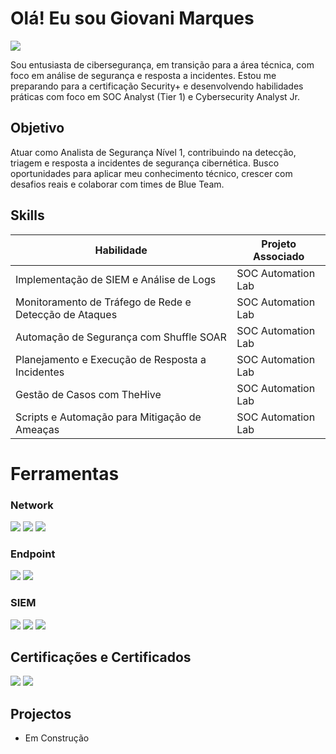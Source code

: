 # Olá! Eu sou Giovani Marques

<a href="https://www.linkedin.com/in/giovani-marques/"><img src="https://img.shields.io/badge/-LinkedIn-0072b1?&style=for-the-badge&logo=linkedin&logoColor=white" /></a>

Sou entusiasta de cibersegurança, em transição para a área técnica, com foco em análise de segurança e resposta a incidentes. Estou me preparando para a certificação Security+ e desenvolvendo habilidades práticas com foco em SOC Analyst (Tier 1) e Cybersecurity Analyst Jr.

## Objetivo

Atuar como Analista de Segurança Nível 1, contribuindo na detecção, triagem e resposta a incidentes de segurança cibernética. Busco oportunidades para aplicar meu conhecimento técnico, crescer com desafios reais e colaborar com times de Blue Team.

## Skills

| Habilidade                                      | Projeto Associado           |
|------------------------------------------------|-----------------------------|
| Implementação de SIEM e Análise de Logs        | SOC Automation Lab |
| Monitoramento de Tráfego de Rede e Detecção de Ataques | SOC Automation Lab  |
| Automação de Segurança com Shuffle SOAR        | SOC Automation Lab          |
| Planejamento e Execução de Resposta a Incidentes | SOC Automation Lab          |
| Gestão de Casos com TheHive                    | SOC Automation Lab          |
| Scripts e Automação para Mitigação de Ameaças  | SOC Automation Lab          |

# Ferramentas

### Network
<div>
    <img src="https://img.shields.io/badge/-Wireshark-1679A7?&style=for-the-badge&logo=Wireshark&logoColor=white" />
    <img src="https://img.shields.io/badge/-Suricata-EF3B2D?&style=for-the-badge&logo=Suricata&logoColor=white" />
    <img src="https://img.shields.io/badge/-Zeek-777BB4?&style=for-the-badge&logo=Zeek&logoColor=white" />
</div>

### Endpoint
<div>
    <img src="https://img.shields.io/badge/-Microsoft_Defender_for_Endpoint-00A4EF?&style=for-the-badge&logo=Microsoft&logoColor=white" />
    <img src="https://img.shields.io/badge/-Velociraptor-4B275F?&style=for-the-badge&logo=Velociraptor&logoColor=white" />
</div>

### SIEM
<div>
    <img src="https://img.shields.io/badge/-Microsoft_Sentinel-0078D4?&style=for-the-badge&logo=Microsoft&logoColor=white" />
    <img src="https://img.shields.io/badge/-Splunk-000000?&style=for-the-badge&logo=Splunk&logoColor=white" />
    <img src="https://img.shields.io/badge/-Elastic-005571?&style=for-the-badge&logo=Elastic&logoColor=white" />
</div>

## Certificações e Certificados

<div>
<img src="https://img.shields.io/badge/-AWS%20Cloud%20Practitioner-232F3E?&style=for-the-badge&logo=amazonaws&logoColor=white" />
<img src="https://img.shields.io/badge/-P%C3%B3s--Gradua%C3%A7%C3%A3o%20%7C%20Seguran%C3%A7a%20Ofensiva%20%26%20Intelig%C3%AAncia%20Cibern%C3%A9tica-000000?&style=for-the-badge&logo=graduation-cap&logoColor=white" />

</div>

## Projectos
- Em Construção

